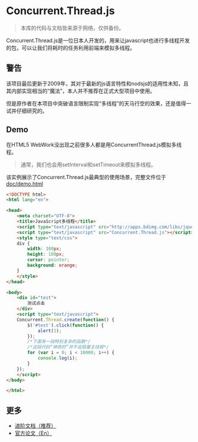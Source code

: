# Concurrent.Thread.js

> 本库的代码与文档皆来源于网络，仅供备份。

Concurrent.Thread.js是一位日本人开发的，用来让javascript也进行多线程开发的包，可以让我们将耗时的任务利用前端来模拟多线程。

## 警告

该项目最后更新于2009年，其对于最新的js语言特性和nodsjs的适用性未知，且其内部实现相当的“魔法”，本人并不推荐在正式大型项目中使用。

但是原作者在本项目中突破语言限制实现“多线程”的天马行空的效果，还是值得一试并仔细研究的。

## Demo

在HTML5 WebWork没出现之前很多人都是用ConcurrentThread.js模拟多线程。 

> 通常，我们也会用setInterval和setTimeout来模拟多线程。

该实例展示了Concurrent.Thread.js最典型的使用场景，完整文件位于[doc/demo.html](./doc/demo.html)

```html
<!DOCTYPE html>
<html lang="en">

<head>
    <meta charset="UTF-8">
    <title>JavaScript多线程</title>
    <script type="text/javascript" src="http://apps.bdimg.com/libs/jquery/2.1.4/jquery.min.js"></script>
    <script type="text/javascript" src="Concurrent.Thread.js"></script>
    <style type="text/css">
    div {
        width: 100px;
        height: 100px;
        cursor: pointer;
        background: orange;
    }
    </style>
</head>

<body>
    <div id="test">
        测试点击
    </div>
    <script type="text/javascript">
    Concurrent.Thread.create(function() {
        $('#test').click(function() {
            alert(1);
        });
        /*下面有一段特别复杂的函数*/
        /*这段代码“神奇的”并不会阻塞主线程*/
        for (var i = 0; i < 10000; i++) {
            console.log(i);
        }
    });
    </script>
</body>

</html>
```

## 更多

- [进阶文档（推荐）](./doc/usage.md)
- [官方论文（En）](./doc/thesis-en.pdf)